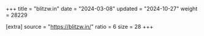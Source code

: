 +++
title = "blitzw.in"
date = "2024-03-08"
updated = "2024-10-27"
weight = 28229

[extra]
source = "https://blitzw.in/"
ratio = 6
size = 28
+++
